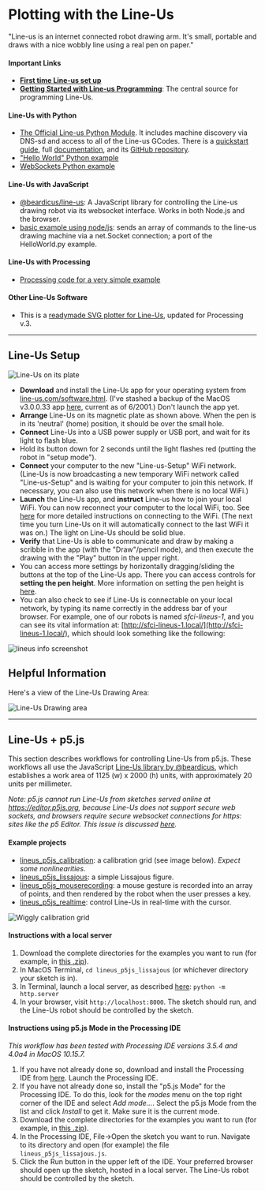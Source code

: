 # Plotting with the Line-Us

"Line-us is an internet connected robot drawing arm. It's small, portable and draws with a nice wobbly line using a real pen on paper."

#### Important Links

* [**First time Line-us set up**](https://www.line-us.com/help.html)
* [**Getting Started with Line-us Programming**](https://github.com/Line-us/Line-us-Programming): The central source for programming Line-Us.

#### Line-Us with Python

* [The Official Line-us Python Module](https://github.com/Line-us/Line-us-Programming#official-python-module-for-line-us). It includes machine discovery via DNS-sd and access to all of the Line-us GCodes. There is a [quickstart guide](https://lineuspythonmodule.readthedocs.io/en/latest/#quickstart), full [documentation](https://lineuspythonmodule.readthedocs.io/en/latest/#module-lineus), and its [GitHub repository](https://github.com/Line-us/LineUsPythonModule).
* ["Hello World" Python example](https://github.com/Line-us/Line-us-Programming/blob/master/Python/HelloWorld.py)
* [WebSockets Python example](https://github.com/Line-us/Line-us-Programming/blob/master/Python/HelloWorldWebsockets.py)

#### Line-Us with JavaScript

* [@beardicus/line-us](https://github.com/beardicus/line-us): A JavaScript library for controlling the Line-us drawing robot via its websocket interface. Works in both Node.js and the browser.
* [basic example using node/js](https://github.com/pandrr/line-us): sends an array of commands to the line-us drawing machine via a net.Socket connection; a port of the HelloWorld.py example.

#### Line-Us with Processing

* [Processing code for a very simple example](https://github.com/Line-us/Line-us-Programming/blob/master/Processing/HelloWorld/HelloWorld.pde)

#### Other Line-Us Software

* This is a [readymade SVG plotter for Line-Us](https://github.com/tbertz/LineUs_SVG/tree/release/v0.2), updated for Processing v.3.


---

## Line-Us Setup

![Line-Us on its plate](images/calibration3.jpg)

* **Download** and install the Line-Us app for your operating system from [line-us.com/software.html](https://www.line-us.com/software.html). (I've stashed a backup of the MacOS v3.0.0.33 app [here](tools/line-us-3.0.0build33.dmg), current as of 6/2001.) Don't launch the app yet. 
* **Arrange** Line-Us on its magnetic plate as shown above. When the pen is in its 'neutral' (home) position, it should be over the small hole.
* **Connect** Line-Us into a USB power supply or USB port, and wait for its light to flash blue.
* Hold its button down for 2 seconds until the light flashes red (putting the robot in "setup mode"). 
* **Connect** your computer to the new "Line-us-Setup" WiFi network. (Line-Us is now broadcasting a new temporary WiFi network called "Line-us-Setup" and is waiting for your computer to join this network. If necessary, you can also use this network when there is no local WiFi.)
* **Launch** the Line-Us app, and **instruct** Line-us how to join your local WiFi. You can now reconnect your computer to the local WiFi, too. See [here](https://www.line-us.com/help.html) for more detailed instructions on connecting to the WiFi. (The next time you turn Line-Us on it will automatically connect to the last WiFi it was on.) The light on Line-Us should be solid blue. 
* **Verify** that Line-Us is able to communicate and draw by making a scribble in the app (with the "Draw"/pencil mode), and then execute the drawing with the "Play" button in the upper right. 
* You can access more settings by horizontally dragging/sliding the buttons at the top of the Line-Us app. There you can access controls for **setting the pen height**. More information on setting the pen height is [here](https://www.line-us.com/help.html#3).
* You can also check to see if Line-Us is connectable on your local network, by typing its name correctly in the address bar of your browser. For example, one of our robots is named *sfci-lineus-1*, and you can see its vital information at: [http://sfci-lineus-1.local/](http://sfci-lineus-1.local/), which should look something like the following: 

![lineus info screenshot](images/lineus-server.png)

## Helpful Information

Here's a view of the Line-Us Drawing Area:

![Line-Us Drawing area](images/drawing-area.png)

---

## Line-Us + p5.js

This section describes workflows for controlling Line-Us from p5.js. These workflows all use the JavaScript [Line-Us library by @beardicus](https://github.com/beardicus/line-us), which establishes a work area of 1125 (w) x 2000 (h) units, with approximately 20 units per millimeter. 

*Note: p5.js cannot run Line-Us from sketches served online at https://editor.p5js.org, because Line-Us does not support secure web sockets, and browsers require secure websocket connections for https: sites like the p5 Editor. This issue is discussed [here](https://forum.line-us.com/t/https-secure-websockets-only/586).*

#### Example projects 

* [lineus_p5js_calibration](p5js/lineus_p5js_calibration): a calibration grid (see image below). *Expect some nonlinearities*. * [lineus_p5js_lissajous](p5js/lineus_p5js_lissajous): a simple Lissajous figure.* [lineus_p5js_mouserecording](p5js/lineus_p5js_mouserecording): a mouse gesture is recorded into an array of points, and then rendered by the robot when the user presses a key.
* [lineus_p5js_realtime](p5js/lineus_p5js_realtime): control Line-Us in real-time with the cursor.

![Wiggly calibration grid](images/calibration-test.jpg)

#### Instructions with a local server

1. Download the complete directories for the examples you want to run (for example, in [this .zip](https://github.com/golanlevin/DrawingWithMachines/archive/refs/heads/main.zip)). 
2. In MacOS Terminal, ```cd lineus_p5js_lissajous``` (or whichever directory your sketch is in).
3. In Terminal, launch a local server, as described [here](https://github.com/processing/p5.js/wiki/Local-server): ```python -m http.server```
4. In your browser, visit ```http://localhost:8000```. The sketch should run, and the Line-Us robot should be controlled by the sketch. 

#### Instructions using p5.js Mode in the Processing IDE

*This workflow has been tested with Processing IDE versions 3.5.4 and 4.0a4 in MacOS 10.15.7.*

1. If you have not already done so, download and install the Processing IDE from [here](https://processing.org/download/). Launch the Processing IDE.
2. If you have not already done so, install the "p5.js Mode" for the Processing IDE. To do this, look for the *modes* menu on the top right corner of the IDE and select *Add mode…*. Select the p5.js Mode from the list and click *Install* to get it. Make sure it is the current mode. 
3. Download the complete directories for the examples you want to run (for example, in [this .zip](https://github.com/golanlevin/DrawingWithMachines/archive/refs/heads/main.zip)).
4. In the Processing IDE, File->Open the sketch you want to run. Navigate to its directory and open (for example) the file ```lineus_p5js_lissajous.js```.
5. Click the Run button in the upper left of the IDE. Your preferred browser should open up the sketch, hosted in a local server. The Line-Us robot should be controlled by the sketch. 








